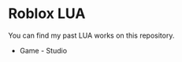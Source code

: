 <strong><h1>Roblox LUA</h1></strong>
You can find my past LUA works on this repository.

* <a>Game - Studio</a>
